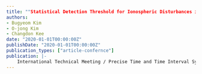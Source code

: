 ```yaml
---
title: ""Statistical Detection Threshold for Ionospheric Disturbances induced by Tsunami Using GPS Measurements of LEO Satellite""
authors:
- Bugyeom Kim
- O-jong Kim
- Changdon Kee
date: "2020-01-01T00:00:00Z"
publishDate: "2020-01-01T00:00:00Z"
publication_types: ["article-confernce"]
publication: |-
    International Technical Meeting / Precise Time and Time Interval Systems and Application meeting (ITM/PTTI 2020)
---
```


